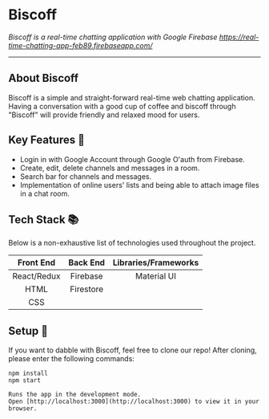 # Biscoff

<em>Biscoff is a real-time chatting application with Google Firebase
https://real-time-chatting-app-feb89.firebaseapp.com/</em>

---

## About Biscoff

Biscoff is a simple and straight-forward real-time web chatting application. Having a conversation with a good cup of coffee and biscoff through "Biscoff" will provide friendly and relaxed mood for users.

## Key Features :key:

- Login in with Google Account through Google O'auth from Firebase.
- Create, edit, delete channels and messages in a room.
- Search bar for channels and messages.
- Implementation of online users' lists and being able to attach image files in a chat room.

## Tech Stack :books:

Below is a non-exhaustive list of technologies used throughout the project.

|  Front End  | Back End  | Libraries/Frameworks |
| :---------: | :-------: | :------------------: |
| React/Redux | Firebase  |     Material UI      |
|    HTML     | Firestore |
|     CSS     |           |

## Setup :rocket:

If you want to dabble with Biscoff, feel free to clone our repo! After cloning, please enter the following commands:

```
npm install
npm start

Runs the app in the development mode.
Open [http://localhost:3000](http://localhost:3000) to view it in your browser.
```
